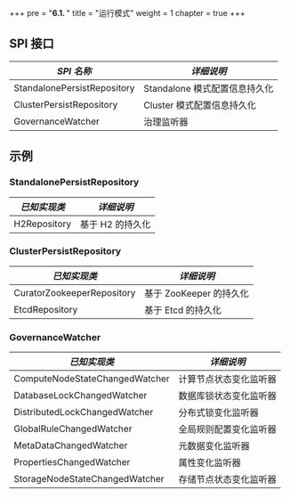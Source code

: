 +++
pre = "<b>6.1. </b>"
title = "运行模式"
weight = 1
chapter = true
+++

## SPI 接口

| *SPI 名称*                     | *详细说明*                  |
| ----------------------------- | -----------------------    |
| StandalonePersistRepository   | Standalone 模式配置信息持久化 |
| ClusterPersistRepository      | Cluster 模式配置信息持久化    |
| GovernanceWatcher             | 治理监听器                   |

## 示例

### StandalonePersistRepository

| *已知实现类*                    | *详细说明*                  |
| ----------------------------- | -------------------------- |
| H2Repository                  | 基于 H2 的持久化             |

### ClusterPersistRepository

| *已知实现类*                    | *详细说明*                 |
| ----------------------------- | ------------------------- |
| CuratorZookeeperRepository    | 基于 ZooKeeper 的持久化     |
| EtcdRepository                | 基于 Etcd 的持久化          |

### GovernanceWatcher 

| *已知实现类*                     | *详细说明*          |
| -----------------------------  | ------------------ |
| ComputeNodeStateChangedWatcher | 计算节点状态变化监听器 |
| DatabaseLockChangedWatcher     | 数据库锁状态变化监听器 |
| DistributedLockChangedWatcher  | 分布式锁变化监听器     |
| GlobalRuleChangedWatcher       | 全局规则配置变化监听器 |
| MetaDataChangedWatcher         | 元数据变化监听器      |
| PropertiesChangedWatcher       | 属性变化监听器        |
| StorageNodeStateChangedWatcher | 存储节点状态变化监听器 |
